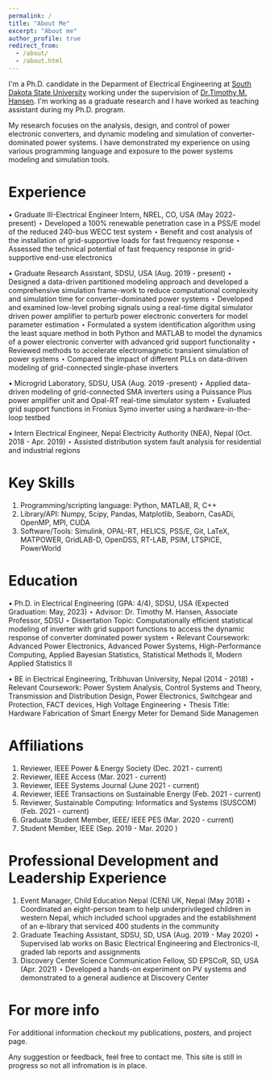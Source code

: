 ```yaml
---
permalink: /
title: "About Me"
excerpt: "About me"
author_profile: true
redirect_from: 
  - /about/
  - /about.html
---
```


I'm a Ph.D. candidate in the Deparment of Electrical Engineering at [South Dakota State University](https://www.sdstate.edu/) working under the supervision of [Dr.Timothy M. Hansen](https://www.sdstate.edu/directory/tim-hansen). I'm working as a graduate research and I have worked as teaching assistant during my Ph.D. program.

My research focuses on the analysis, design, and control of power electronic converters, and dynamic modeling and simulation of converter-dominated power systems. I have demonstrated my experience on using various programming language and exposure to the power systems modeling and simulation tools.


Experience
======

• Graduate III-Electrical Engineer Intern, NREL, CO, USA (May 2022- present)
⋆ Developed a 100% renewable penetration case in a PSS/E model of the reduced 240-bus WECC test system
⋆ Benefit and cost analysis of the installation of grid-supportive loads for fast frequency response 
⋆ Assessed the technical potential of fast frequency response in grid-supportive end-use electronics

• Graduate Research Assistant, SDSU, USA (Aug. 2019 - present)
⋆ Designed a data-driven partitioned modeling approach and developed a comprehensive simulation frame-work to reduce computational complexity and simulation time for converter-dominated power systems
⋆ Developed and examined low-level probing signals using a real-time digital simulator driven power amplifier to perturb power electronic converters for model parameter estimation 
⋆ Formulated a system identification algorithm using the least square method in both Python and MATLAB to model the dynamics of a power electronic converter with advanced grid support functionality
⋆ Reviewed methods to accelerate electromagnetic transient simulation of power systems 
⋆ Compared the impact of different PLLs on data-driven modeling of grid-connected single-phase inverters 

• Microgrid Laboratory, SDSU, USA (Aug. 2019 -present)
⋆ Applied data-driven modeling of grid-connected SMA inverters using a Puissance Plus power amplifier unit and Opal-RT real-time simulator system 
⋆ Evaluated grid support functions in Fronius Symo inverter using a hardware-in-the-loop testbed 

• Intern Electrical Engineer, Nepal Electricity Authority (NEA), Nepal (Oct. 2018 - Apr. 2019)
⋆ Assisted distribution system fault analysis for residential and industrial regions

Key Skills
======
1. Programming/scripting language: Python, MATLAB, R, C++
1. Library/API: Numpy, Scipy, Pandas, Matplotlib, Seaborn, CasADi, OpenMP, MPI, CUDA
1. Software/Tools: Simulink, OPAL-RT, HELICS, PSS/E, Git, LaTeX, MATPOWER, GridLAB-D, OpenDSS,
RT-LAB, PSIM, LTSPICE, PowerWorld

Education
======
• Ph.D. in Electrical Engineering (GPA: 4/4), SDSU, USA (Expected Graduation: May, 2023)
⋆ Advisor: Dr. Timothy M. Hansen, Associate Professor, SDSU
⋆ Dissertation Topic: Computationally efficient statistical modeling of inverter with grid support functions to access the dynamic response of converter dominated power system
⋆ Relevant Coursework: Advanced Power Electronics, Advanced Power Systems, High-Performance Computing, Applied Bayesian Statistics, Statistical Methods II, Modern Applied Statistics II


• BE in Electrical Engineering, Tribhuvan University, Nepal (2014 - 2018)
⋆ Relevant Coursework: Power System Analysis, Control Systems and Theory, Transmission and Distribution Design, Power Electronics, Switchgear and Protection, FACT devices, High Voltage Engineering
⋆ Thesis Title: Hardware Fabrication of Smart Energy Meter for Demand Side Managemen

Affiliations
======
1. Reviewer, IEEE Power & Energy Society (Dec. 2021 - current)
1. Reviewer, IEEE Access (Mar. 2021 - current)
1. Reviewer, IEEE Systems Journal (June 2021 - current)
1. Reviewer, IEEE Transactions on Sustainable Energy (Feb. 2021 - current)
1. Reviewer, Sustainable Computing: Informatics and Systems (SUSCOM) (Feb. 2021 - current)
1. Graduate Student Member, IEEE/ IEEE PES (Mar. 2020 - current)
1. Student Member, IEEE (Sep. 2019 - Mar. 2020 )

Professional Development and Leadership Experience
======
1. Event Manager, Child Education Nepal (CEN) UK, Nepal (May 2018)
⋆ Coordinated an eight-person team to help underprivileged children in western Nepal, which included school upgrades and the establishment of an e-library that serviced 400 students in the community
1. Graduate Teaching Assistant, SDSU, SD, USA (Aug. 2019 - May 2020)
⋆ Supervised lab works on Basic Electrical Engineering and Electronics-II, graded lab reports and assignments
1. Discovery Center Science Communication Fellow, SD EPSCoR, SD, USA (Apr. 2021)
⋆ Developed a hands-on experiment on PV systems and demonstrated to a general audience at Discovery Center



For more info
======
For additional information checkout my publications, posters, and project page. 

Any suggestion or feedback, feel free to contact me. This site is still in progress so not all infromation is in place.




